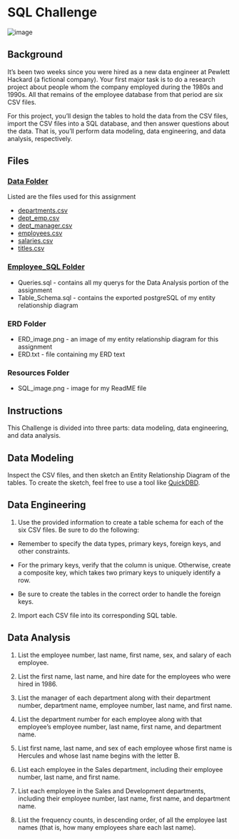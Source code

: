 # SQL Challenge

![image](https://user-images.githubusercontent.com/126301312/235184768-099093f5-38ef-4032-9377-8ef12855bb89.png)

## Background

It’s been two weeks since you were hired as a new data engineer at Pewlett Hackard (a fictional company). Your first major task is to do a research project about people whom the company employed during the 1980s and 1990s. All that remains of the employee database from that period are six CSV files.

For this project, you’ll design the tables to hold the data from the CSV files, import the CSV files into a SQL database, and then answer questions about the data. That is, you’ll perform data modeling, data engineering, and data analysis, respectively.

## Files

### [Data Folder](https://github.com/MidnightAlex6/sql-challenge/tree/main/Data)

 Listed are the files used for this assignment

 * [departments.csv](https://github.com/MidnightAlex6/sql-challenge/blob/main/Data/departments.csv)
 * [dept_emp.csv](https://github.com/MidnightAlex6/sql-challenge/blob/main/Data/dept_emp.csv)
 * [dept_manager.csv](https://github.com/MidnightAlex6/sql-challenge/blob/main/Data/dept_manager.csv)
 * [employees.csv](https://github.com/MidnightAlex6/sql-challenge/blob/main/Data/employees.csv)
 * [salaries.csv](https://github.com/MidnightAlex6/sql-challenge/blob/main/Data/salaries.csv)
 * [titles.csv](https://github.com/MidnightAlex6/sql-challenge/blob/main/Data/titles.csv)
 
### [Employee_SQL Folder](https://github.com/MidnightAlex6/sql-challenge/tree/main/Employee_SQL)

 * Queries.sql - contains all my querys for the Data Analysis portion of the assignment
 * Table_Schema.sql - contains the exported postgreSQL of my entity relationship diagram

### ERD Folder

 * ERD_image.png - an image of my entity relationship diagram for this assignment
 * ERD.txt - file containing my ERD text

### Resources Folder

 * SQL_image.png - image for my ReadME file

## Instructions

This Challenge is divided into three parts: data modeling, data engineering, and data analysis.

## Data Modeling

Inspect the CSV files, and then sketch an Entity Relationship Diagram of the tables. To create the sketch, feel free to use a tool like [QuickDBD](https://app.quickdatabasediagrams.com/#/d/pXfEQb).

## Data Engineering


1. Use the provided information to create a table schema for each of the six CSV files. Be sure to do the following:


  * Remember to specify the data types, primary keys, foreign keys, and other constraints.


  * For the primary keys, verify that the column is unique. Otherwise, create a composite key, which takes two primary keys to uniquely     identify a row.


  * Be sure to create the tables in the correct order to handle the foreign keys.




2. Import each CSV file into its corresponding SQL table.

## Data Analysis

1. List the employee number, last name, first name, sex, and salary of each employee.


2. List the first name, last name, and hire date for the employees who were hired in 1986.


3. List the manager of each department along with their department number, department name, employee number, last name, and first name.


4. List the department number for each employee along with that employee’s employee number, last name, first name, and department name.


5. List first name, last name, and sex of each employee whose first name is Hercules and whose last name begins with the letter B.


6. List each employee in the Sales department, including their employee number, last name, and first name.


7. List each employee in the Sales and Development departments, including their employee number, last name, first name, and department name.


8. List the frequency counts, in descending order, of all the employee last names (that is, how many employees share each last name).
